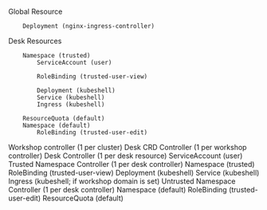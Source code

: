 Global Resource
```
    Deployment (nginx-ingress-controller)
```

Desk Resources
```
    Namespace (trusted)
        ServiceAccount (user)

        RoleBinding (trusted-user-view)

        Deployment (kubeshell)
        Service (kubeshell)
        Ingress (kubeshell)

    ResourceQuota (default)
    Namespace (default)
        RoleBinding (trusted-user-edit)

```

Workshop controller (1 per cluster)
  Desk CRD Controller (1 per workshop controller)
  Desk Controller (1 per desk resource)
    ServiceAccount (user)
    Trusted Namespace Controller (1 per desk controller)
        Namespace (trusted)
        RoleBinding (trusted-user-view)
        Deployment (kubeshell)
        Service (kubeshell)
        Ingress (kubeshell; if workshop domain is set)
    Untrusted Namespace Controller (1 per desk controller)
        Namespace (default)
        RoleBinding (trusted-user-edit)
        ResourceQuota (default)
